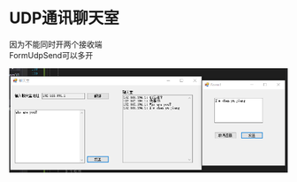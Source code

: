 # UDP通讯聊天室

因为不能同时开两个接收端 <br>
FormUdpSend可以多开

![Image text](https://github.com/122537067/WindowNetwork/blob/master/Windows%E7%BD%91%E7%BB%9C%E8%AE%BE%E8%AE%A1/1.%E8%81%8A%E5%A4%A9%E5%AE%A4/example.png)
